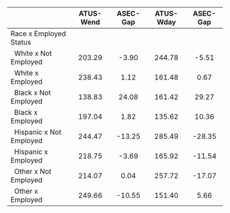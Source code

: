 
|                      |    ATUS-Wend |     ASEC-Gap |    ATUS-Wday |     ASEC-Gap |
| -------------------- | :----------: | :----------: | :----------: | :----------: |
| Race x Employed Status |              |              |              |              |
| &nbsp;&nbsp;White x Not Employed |       203.29 |        -3.90 |       244.78 |        -5.51 |
| &nbsp;&nbsp;White x Employed |       238.43 |         1.12 |       161.48 |         0.67 |
| &nbsp;&nbsp;Black x Not Employed |       138.83 |        24.08 |       161.42 |        29.27 |
| &nbsp;&nbsp;Black x Employed |       197.04 |         1.82 |       135.62 |        10.36 |
| &nbsp;&nbsp;Hispanic x Not Employed |       244.47 |       -13.25 |       285.49 |       -28.35 |
| &nbsp;&nbsp;Hispanic x Employed |       218.75 |        -3.69 |       165.92 |       -11.54 |
| &nbsp;&nbsp;Other x Not Employed |       214.07 |         0.04 |       257.72 |       -17.07 |
| &nbsp;&nbsp;Other x Employed |       249.66 |       -10.55 |       151.40 |         5.66 |

